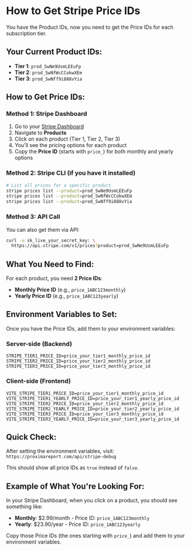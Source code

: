# How to Get Stripe Price IDs

You have the Product IDs, now you need to get the Price IDs for each subscription tier.

## Your Current Product IDs:
- **Tier 1**: `prod_SwNe9UsmLEEuFp`
- **Tier 2**: `prod_SwNfWcCCokwXEm` 
- **Tier 3**: `prod_SwNff9i888vYia`

## How to Get Price IDs:

### Method 1: Stripe Dashboard
1. Go to your [Stripe Dashboard](https://dashboard.stripe.com)
2. Navigate to **Products**
3. Click on each product (Tier 1, Tier 2, Tier 3)
4. You'll see the pricing options for each product
5. Copy the **Price ID** (starts with `price_`) for both monthly and yearly options

### Method 2: Stripe CLI (if you have it installed)
```bash
# List all prices for a specific product
stripe prices list --product=prod_SwNe9UsmLEEuFp
stripe prices list --product=prod_SwNfWcCCokwXEm
stripe prices list --product=prod_SwNff9i888vYia
```

### Method 3: API Call
You can also get them via API:
```bash
curl -u sk_live_your_secret_key: \
  https://api.stripe.com/v1/prices?product=prod_SwNe9UsmLEEuFp
```

## What You Need to Find:

For each product, you need **2 Price IDs**:
- **Monthly Price ID** (e.g., `price_1ABC123monthly`)
- **Yearly Price ID** (e.g., `price_1ABC123yearly`)

## Environment Variables to Set:

Once you have the Price IDs, add them to your environment variables:

### Server-side (Backend)
```env
STRIPE_TIER1_PRICE_ID=price_your_tier1_monthly_price_id
STRIPE_TIER2_PRICE_ID=price_your_tier2_monthly_price_id
STRIPE_TIER3_PRICE_ID=price_your_tier3_monthly_price_id
```

### Client-side (Frontend)
```env
VITE_STRIPE_TIER1_PRICE_ID=price_your_tier1_monthly_price_id
VITE_STRIPE_TIER1_YEARLY_PRICE_ID=price_your_tier1_yearly_price_id
VITE_STRIPE_TIER2_PRICE_ID=price_your_tier2_monthly_price_id
VITE_STRIPE_TIER2_YEARLY_PRICE_ID=price_your_tier2_yearly_price_id
VITE_STRIPE_TIER3_PRICE_ID=price_your_tier3_monthly_price_id
VITE_STRIPE_TIER3_YEARLY_PRICE_ID=price_your_tier3_yearly_price_id
```

## Quick Check:
After setting the environment variables, visit:
`https://proximareport.com/api/stripe-debug`

This should show all price IDs as `true` instead of `false`.

## Example of What You're Looking For:
In your Stripe Dashboard, when you click on a product, you should see something like:
- **Monthly**: $2.99/month - Price ID: `price_1ABC123monthly`
- **Yearly**: $23.90/year - Price ID: `price_1ABC123yearly`

Copy those Price IDs (the ones starting with `price_`) and add them to your environment variables.
